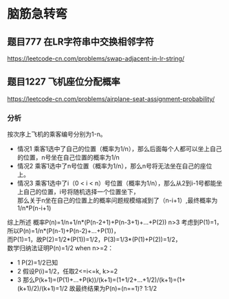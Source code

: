 # 脑筋急转弯
## 题目777 在LR字符串中交换相邻字符
https://leetcode-cn.com/problems/swap-adjacent-in-lr-string/
## 题目1227 飞机座位分配概率
https://leetcode-cn.com/problems/airplane-seat-assignment-probability/
### 分析
按次序上飞机的乘客编号分别为1-n。
* 情况1
乘客1选中了自己的位置（概率为1/n），那么后面每个人都可以坐上自己的位置，n号坐在自己位置的概率为1/n  
* 情况2
乘客1选中了n号位置（概率为1/n），那么n号将无法坐在自己的座位上。  
* 情况3
乘客1选中了i（0 < i < n）号位置（概率为1/n），那么从2到i-1号都能坐上自己的位置，i号将随机选择一个位置坐下，  
那么关于n坐在自己的位置上的概率问题规模缩减到了（n-i+1）,最终概率为1/n*P(n-i+1)  

综上所述
概率P(n)=1/n+1/n*(P(n-2+1)+P(n-3+1)+...+P(2))  n>3
考虑到P(1)=1，  
所以P(n)=1/n*(P(n-1)+P(n-2)+...+P(1))，  
而P(1)=1，故P(2)=1/2*(P(1))=1/2，P(3)=1/3*(P(1)+P(2))=1/2，  
数学归纳法证明P(n)=1/2 when n>=2：  
* 1
P(2)=1/2已知
* 2
假设P(i)=1/2，任取2<=i<=k, k>=2
* 3
那么P(k+1)=(P(1)+...+P(k))/(k+1)=(1+1/2+...+1/2)/(k+1)=(1+(k+1)/2)/(k+1)=1/2
故最终结果为P(n)=(n==1)? 1:1/2
